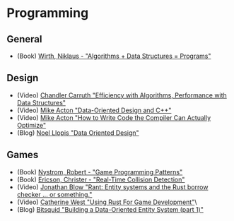 # Programming

## General
* (Book) [Wirth, Niklaus - "Algorithms + Data Structures = Programs"](https://en.wikipedia.org/wiki/Algorithms_%2B_Data_Structures_%3D_Programs)

## Design
* (Video) [Chandler Carruth "Efficiency with Algorithms, Performance with Data Structures"](https://youtu.be/fHNmRkzxHWs)
* (Video) [Mike Acton "Data-Oriented Design and C++"](https://youtu.be/rX0ItVEVjHc)
* (Video) [Mike Acton "How to Write Code the Compiler Can Actually Optimize"](https://youtu.be/x61H6qEtK08)
* (Blog) [Noel Llopis "Data Oriented Design"](http://gamesfromwithin.com/data-oriented-design)

## Games
* (Book) [Nystrom, Robert - "Game Programming Patterns"](http://gameprogrammingpatterns.com/)
* (Book) [Ericson, Christer - "Real-Time Collision Detection"](http://realtimecollisiondetection.net/books/rtcd/)
* (Video) [Jonathan Blow "Rant: Entity systems and the Rust borrow checker ... or something."](https://www.youtube.com/watch?v=4t1K66dMhWk)
* (Video) [Catherine West "Using Rust For Game Development"](https://www.youtube.com/watch?v=aKLntZcp27M)\
* (Blog) [Bitsquid "Building a Data-Oriented Entity System (part 1)"](http://bitsquid.blogspot.com/2014/08/building-data-oriented-entity-system.html)

